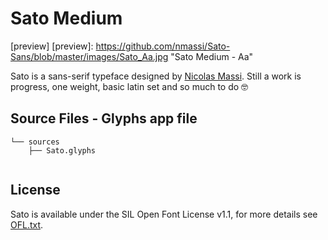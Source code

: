 # Sato Medium

[preview]
[preview]: https://github.com/nmassi/Sato-Sans/blob/master/images/Sato_Aa.jpg "Sato Medium - Aa"


Sato is a sans-serif typeface designed by [Nicolas Massi](https://www.nico.works).
Still a work is progress, one weight, basic latin set and so much to do 🤓


Source Files - Glyphs app file
------------

```
└── sources
    ├── Sato.glyphs


```


License
-------

Sato is available under the SIL Open Font License v1.1, for more details see [OFL.txt](OFL.txt).